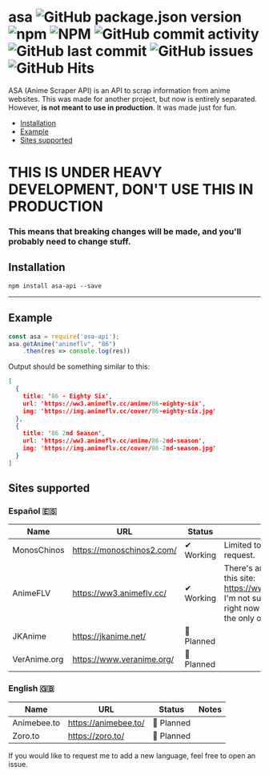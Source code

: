 # asa ![GitHub package.json version](https://img.shields.io/github/package-json/v/panintegralus/asa) ![npm](https://img.shields.io/npm/v/asa-api) ![NPM](https://img.shields.io/npm/l/asa-api) ![GitHub commit activity](https://img.shields.io/github/commit-activity/m/PanIntegralus/asa) ![GitHub last commit](https://img.shields.io/github/last-commit/PanIntegralus/asa) ![GitHub issues](https://img.shields.io/github/issues/panintegralus/asa) ![GitHub Hits](https://hits.deltapapa.io/github/panintegralus/asa.svg)

ASA (Anime Scraper API) is an API to scrap information from anime websites. This was made for another project, but now is entirely separated. However, **is not meant to use in production**. It was made just for fun.

- [Installation](#installation)
- [Example](#example)
- [Sites supported](#sites-supported)

# THIS IS UNDER HEAVY DEVELOPMENT, DON'T USE THIS IN PRODUCTION
### This means that **breaking changes will be made**, and you'll probably need to change stuff.

## Installation
```
npm install asa-api --save
```

---
## Example
```js
const asa = require('asa-api');
asa.getAnime("animeflv", "86")
    .then(res => console.log(res))
```
Output should be something similar to this:
```json
[
  {
    title: '86 - Eighty Six',
    url: 'https://ww3.animeflv.cc/anime/86-eighty-six',
    img: 'https://img.animeflv.cc/cover/86-eighty-six.jpg'
  },
  {
    title: '86 2nd Season',
    url: 'https://ww3.animeflv.cc/anime/86-2nd-season',
    img: 'https://img.animeflv.cc/cover/86-2nd-season.jpg'
  }
]
```


## Sites supported

### Español 🇪🇸
| Name | URL | Status | Notes |
| ------------- | ------------- | ------------- | ------------- |
| MonosChinos | https://monoschinos2.com/ | ✔ Working | Limited to 31 results per request. |
| AnimeFLV | https://ww3.animeflv.cc/ | ✔ Working | There's another URL for this site: https://www3.animeflv.net/. I'm not sure if the one used right now is official, but it's the only one I got working. |
| JKAnime | https://jkanime.net/ | 🔘 Planned | |
| VerAnime.org | https://www.veranime.org/ | 🔘 Planned | |

### English 🇬🇧
| Name | URL | Status | Notes |
| ------------- | ------------- | ------------- | ------------- |
| Animebee.to | https://animebee.to/ | 🔘 Planned | |
| Zoro.to | https://zoro.to/ | 🔘 Planned | |

If you would like to request me to add a new language, feel free to open an issue.
